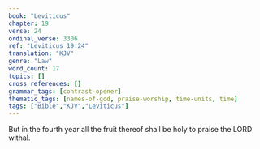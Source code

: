 ```yaml
---
book: "Leviticus"
chapter: 19
verse: 24
ordinal_verse: 3306
ref: "Leviticus 19:24"
translation: "KJV"
genre: "Law"
word_count: 17
topics: []
cross_references: []
grammar_tags: [contrast-opener]
thematic_tags: [names-of-god, praise-worship, time-units, time]
tags: ["Bible","KJV","Leviticus"]
---
```

But in the fourth year all the fruit thereof shall be holy to praise the LORD withal.
